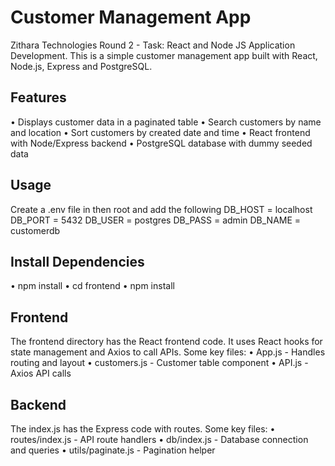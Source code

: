 # Customer Management App
Zithara Technologies 
Round 2 - Task: React and Node JS Application Development. 
This is a simple customer management app built with React, Node.js, Express and PostgreSQL.
## Features
• Displays customer data in a paginated table
• Search customers by name and location
• Sort customers by created date and time
• React frontend with Node/Express backend
• PostgreSQL database with dummy seeded data
## Usage
Create a .env file in then root and add the following
DB_HOST = localhost
DB_PORT = 5432
DB_USER = postgres
DB_PASS = admin
DB_NAME = customerdb
## Install Dependencies
• npm install
• cd frontend
• npm install 
## Frontend
The frontend directory has the React frontend code. It uses React hooks for state management and Axios to call APIs.
Some key files:
• App.js - Handles routing and layout
• customers.js - Customer table component
• API.js - Axios API calls
## Backend
The index.js has the Express code with routes.
Some key files:
• routes/index.js - API route handlers
• db/index.js - Database connection and queries
• utils/paginate.js - Pagination helper

